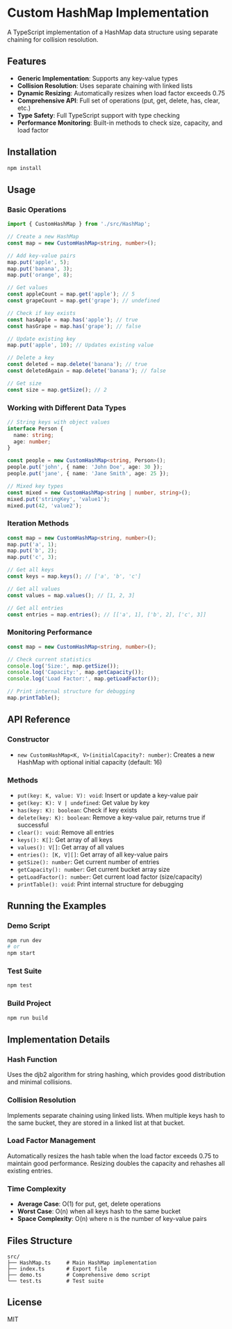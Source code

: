 # Custom HashMap Implementation

A TypeScript implementation of a HashMap data structure using separate chaining for collision resolution.

## Features

- **Generic Implementation**: Supports any key-value types
- **Collision Resolution**: Uses separate chaining with linked lists
- **Dynamic Resizing**: Automatically resizes when load factor exceeds 0.75
- **Comprehensive API**: Full set of operations (put, get, delete, has, clear, etc.)
- **Type Safety**: Full TypeScript support with type checking
- **Performance Monitoring**: Built-in methods to check size, capacity, and load factor

## Installation

```bash
npm install
```

## Usage

### Basic Operations

```typescript
import { CustomHashMap } from './src/HashMap';

// Create a new HashMap
const map = new CustomHashMap<string, number>();

// Add key-value pairs
map.put('apple', 5);
map.put('banana', 3);
map.put('orange', 8);

// Get values
const appleCount = map.get('apple'); // 5
const grapeCount = map.get('grape'); // undefined

// Check if key exists
const hasApple = map.has('apple'); // true
const hasGrape = map.has('grape'); // false

// Update existing key
map.put('apple', 10); // Updates existing value

// Delete a key
const deleted = map.delete('banana'); // true
const deletedAgain = map.delete('banana'); // false

// Get size
const size = map.getSize(); // 2
```

### Working with Different Data Types

```typescript
// String keys with object values
interface Person {
  name: string;
  age: number;
}

const people = new CustomHashMap<string, Person>();
people.put('john', { name: 'John Doe', age: 30 });
people.put('jane', { name: 'Jane Smith', age: 25 });

// Mixed key types
const mixed = new CustomHashMap<string | number, string>();
mixed.put('stringKey', 'value1');
mixed.put(42, 'value2');
```

### Iteration Methods

```typescript
const map = new CustomHashMap<string, number>();
map.put('a', 1);
map.put('b', 2);
map.put('c', 3);

// Get all keys
const keys = map.keys(); // ['a', 'b', 'c']

// Get all values
const values = map.values(); // [1, 2, 3]

// Get all entries
const entries = map.entries(); // [['a', 1], ['b', 2], ['c', 3]]
```

### Monitoring Performance

```typescript
const map = new CustomHashMap<string, number>();

// Check current statistics
console.log('Size:', map.getSize());
console.log('Capacity:', map.getCapacity());
console.log('Load Factor:', map.getLoadFactor());

// Print internal structure for debugging
map.printTable();
```

## API Reference

### Constructor

- `new CustomHashMap<K, V>(initialCapacity?: number)`: Creates a new HashMap with optional initial capacity (default: 16)

### Methods

- `put(key: K, value: V): void`: Insert or update a key-value pair
- `get(key: K): V | undefined`: Get value by key
- `has(key: K): boolean`: Check if key exists
- `delete(key: K): boolean`: Remove a key-value pair, returns true if successful
- `clear(): void`: Remove all entries
- `keys(): K[]`: Get array of all keys
- `values(): V[]`: Get array of all values
- `entries(): [K, V][]`: Get array of all key-value pairs
- `getSize(): number`: Get current number of entries
- `getCapacity(): number`: Get current bucket array size
- `getLoadFactor(): number`: Get current load factor (size/capacity)
- `printTable(): void`: Print internal structure for debugging

## Running the Examples

### Demo Script
```bash
npm run dev
# or
npm start
```

### Test Suite
```bash
npm test
```

### Build Project
```bash
npm run build
```

## Implementation Details

### Hash Function
Uses the djb2 algorithm for string hashing, which provides good distribution and minimal collisions.

### Collision Resolution
Implements separate chaining using linked lists. When multiple keys hash to the same bucket, they are stored in a linked list at that bucket.

### Load Factor Management
Automatically resizes the hash table when the load factor exceeds 0.75 to maintain good performance. Resizing doubles the capacity and rehashes all existing entries.

### Time Complexity
- **Average Case**: O(1) for put, get, delete operations
- **Worst Case**: O(n) when all keys hash to the same bucket
- **Space Complexity**: O(n) where n is the number of key-value pairs

## Files Structure

```
src/
├── HashMap.ts     # Main HashMap implementation
├── index.ts       # Export file
├── demo.ts        # Comprehensive demo script
└── test.ts        # Test suite
```

## License

MIT
